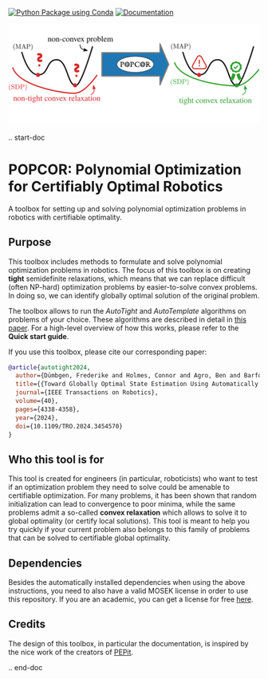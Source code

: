 [![Python Package using Conda](https://github.com/duembgen/popr/actions/workflows/python-package-conda.yml/badge.svg)](https://github.com/duembgen/popr/actions/workflows/python-package-conda.yml)
[![Documentation](https://github.com/duembgen/popr/actions/workflows/documentation.yml/badge.svg)](https://github.com/duembgen/popr/actions/workflows/documentation.yml)

![](./docs/source/_static/overview.png)

.. start-doc

# POPCOR: Polynomial Optimization for Certifiably Optimal Robotics

A toolbox for setting up and solving polynomial optimization problems in robotics with certifiable optimality.

## Purpose

This toolbox includes methods to formulate and solve polynomial optimization problems in robotics. 
The focus of this toolbox is on creating **tight** semidefinite relaxations, which means that we can
replace difficult (often NP-hard) optimization problems by easier-to-solve convex problems. In doing so, we can identify globally optimal solution of the original problem. 

The toolbox allows to run the *AutoTight* and *AutoTemplate* algorithms on problems of your choice. 
These algorithms are described in detail in [this paper](https://arxiv.org/abs/2308.05783/). For a high-level overview of how this works, please refer to the **Quick start guide**. 

If you use this toolbox, please cite our corresponding paper:
```bibtex
@article{autotight2024,
  author={Dümbgen, Frederike and Holmes, Connor and Agro, Ben and Barfoot, Timothy D.}, 
  title={{Toward Globally Optimal State Estimation Using Automatically Tightened Semidefinite Relaxations}},
  journal={IEEE Transactions on Robotics}, 
  volume={40},
  pages={4338-4358},
  year={2024},
  doi={10.1109/TRO.2024.3454570}
}
```

## Who this tool is for

This tool is created for engineers (in particular, roboticists) who want to test if an optimization problem they need to solve could be amenable to certifiable optimization. For many problems, it has been shown that random initialization can lead to convergence to poor minima, while the same problems admit a so-called **convex relaxation** which allows to solve it to global optimality (or certify local solutions). This tool is meant to help you try quickly if your current problem also belongs to this family of problems that can be solved to certifiable global optimality. 

## Dependencies

Besides the automatically installed dependencies when using the above instructions, you need to also have a valid MOSEK license in order to use this repository. If you are an academic, you can get a license for free [here](https://www.mosek.com/license/request/?i=acp).

## Credits

The design of this toolbox, in particular the documentation, is inspired by the nice work of the creators of [PEPit](https://github.com/PerformanceEstimation/PEPit?tab=readme-ov-file).

.. end-doc
